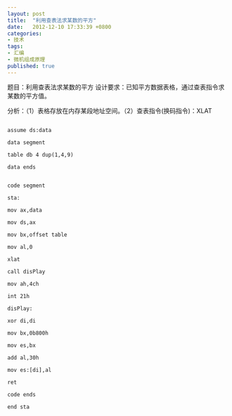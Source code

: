 ```yaml
---
layout: post
title:  "利用查表法求某数的平方"
date:   2012-12-10 17:33:39 +0800
categories: 
- 技术
tags:
- 汇编
- 微机组成原理
published: true
---
```


题目：利用查表法求某数的平方
设计要求：已知平方数据表格，通过查表指令求某数的平方值。

分析：（1）表格存放在内存某段地址空间。（2）查表指令(换码指令)：XLAT


```x86asm

assume ds:data

data segment

table db 4 dup(1,4,9)

data ends


code segment

sta:

mov ax,data

mov ds,ax

mov bx,offset table

mov al,0

xlat

call disPlay

mov ah,4ch

int 21h

disPlay:

xor di,di

mov bx,0b800h

mov es,bx

add al,30h

mov es:[di],al

ret

code ends

end sta


```


